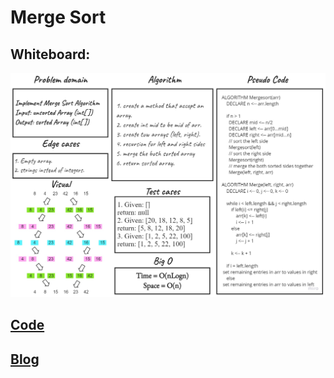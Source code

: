 # Merge Sort

## Whiteboard:
![](./Assets/MergeSort.jpg)

## [Code](https://github.com/ammarAltarawneh/InsertionSort/blob/master/InsertionSort/SortingAlgorithms.cs)

## [Blog]()